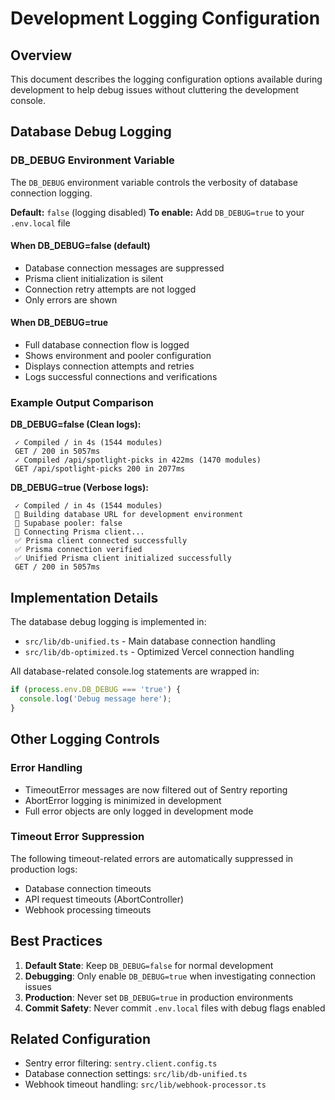 # Development Logging Configuration

## Overview

This document describes the logging configuration options available during development to help debug issues without cluttering the development console.

## Database Debug Logging

### DB_DEBUG Environment Variable

The `DB_DEBUG` environment variable controls the verbosity of database connection logging.

**Default:** `false` (logging disabled)
**To enable:** Add `DB_DEBUG=true` to your `.env.local` file

#### When DB_DEBUG=false (default)

- Database connection messages are suppressed
- Prisma client initialization is silent
- Connection retry attempts are not logged
- Only errors are shown

#### When DB_DEBUG=true

- Full database connection flow is logged
- Shows environment and pooler configuration
- Displays connection attempts and retries
- Logs successful connections and verifications

### Example Output Comparison

**DB_DEBUG=false (Clean logs):**

```
 ✓ Compiled / in 4s (1544 modules)
 GET / 200 in 5057ms
 ✓ Compiled /api/spotlight-picks in 422ms (1470 modules)
 GET /api/spotlight-picks 200 in 2077ms
```

**DB_DEBUG=true (Verbose logs):**

```
 ✓ Compiled / in 4s (1544 modules)
 🔗 Building database URL for development environment
 🔗 Supabase pooler: false
 🔌 Connecting Prisma client...
 ✅ Prisma client connected successfully
 ✅ Prisma connection verified
 ✅ Unified Prisma client initialized successfully
 GET / 200 in 5057ms
```

## Implementation Details

The database debug logging is implemented in:

- `src/lib/db-unified.ts` - Main database connection handling
- `src/lib/db-optimized.ts` - Optimized Vercel connection handling

All database-related console.log statements are wrapped in:

```typescript
if (process.env.DB_DEBUG === 'true') {
  console.log('Debug message here');
}
```

## Other Logging Controls

### Error Handling

- TimeoutError messages are now filtered out of Sentry reporting
- AbortError logging is minimized in development
- Full error objects are only logged in development mode

### Timeout Error Suppression

The following timeout-related errors are automatically suppressed in production logs:

- Database connection timeouts
- API request timeouts (AbortController)
- Webhook processing timeouts

## Best Practices

1. **Default State**: Keep `DB_DEBUG=false` for normal development
2. **Debugging**: Only enable `DB_DEBUG=true` when investigating connection issues
3. **Production**: Never set `DB_DEBUG=true` in production environments
4. **Commit Safety**: Never commit `.env.local` files with debug flags enabled

## Related Configuration

- Sentry error filtering: `sentry.client.config.ts`
- Database connection settings: `src/lib/db-unified.ts`
- Webhook timeout handling: `src/lib/webhook-processor.ts`
